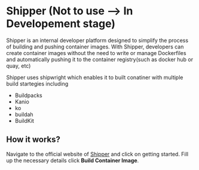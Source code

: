 # Shipper (Not to use --> In Developement stage)

Shipper is an internal developer platform designed to simplify the process of building and pushing container images. With Shipper, developers can create container images without the need to write or manage Dockerfiles and automatically pushing it to the container registry(such as docker hub or quay, etc)

Shipper uses shipwright which enables it to built conatiner with multiple build startegies including

- Buildpacks 
- Kanio
- ko
- buildah
- BuildKit

## How it works?

Navigate to the official website of [Shipper](https://shipper-ui-gamma.vercel.app) and click on getting started. Fill up the necessary details click **Build Container Image**.




